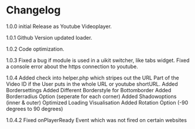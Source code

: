 # Changelog

1.0.0       initial Release as Youtube Videoplayer.

1.0.1       Github Version updated loader.

1.0.2       Code optimization.

1.0.3       Fixed a bug if module is used in a uikit switcher, like tabs widget.
            Fixed a console error about the https connection to youtube.
          
1.0.4       Added check into helper.php which stripes out the URL Part of the
            Video ID if the User puts in the whole URL or youtube shortURL.
            Added Bordersettings
            Added Different Borderstyle for Bottomborder
            Added Borderradius Option (seperate for each corner)
            Added Shadowoptions (inner & outer)
            Optimized Loading Visualisation
            Added Rotation Option (-90 degrees to 90 degrees)
            
1.0.4.2     Fixed onPlayerReady Event which was not fired on certain websites
            
